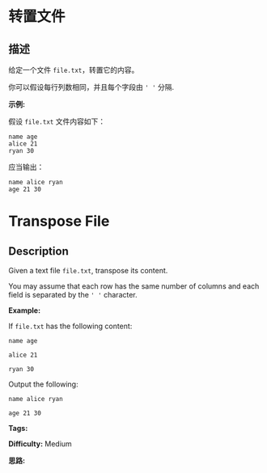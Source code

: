 # 转置文件

## 描述

给定一个文件 `file.txt`，转置它的内容。

你可以假设每行列数相同，并且每个字段由 `' '` 分隔.

**示例:**

假设 `file.txt` 文件内容如下：

    
    
    name age
    alice 21
    ryan 30
    

应当输出：

    
    
    name alice ryan
    age 21 30
    



# Transpose File

## Description



Given a text file `file.txt`, transpose its content.

You may assume that each row has the same number of columns and each field is separated by the `' '` character.

**Example:**

If `file.txt` has the following content:

    
    
    name age
    alice 21
    ryan 30
    

Output the following:

    
    
    name alice ryan
    age 21 30
    




**Tags:** 

**Difficulty:** Medium

**思路:**

